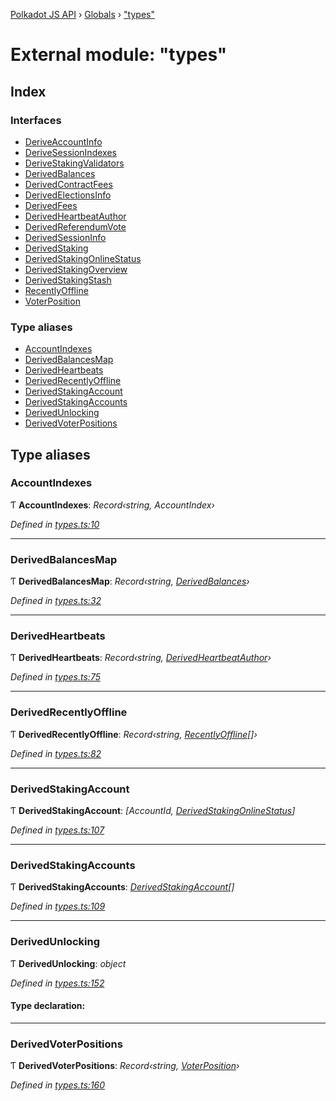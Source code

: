 [Polkadot JS API](../README.md) › [Globals](../globals.md) › ["types"](_types_.md)

# External module: "types"

## Index

### Interfaces

* [DeriveAccountInfo](../interfaces/_types_.deriveaccountinfo.md)
* [DeriveSessionIndexes](../interfaces/_types_.derivesessionindexes.md)
* [DeriveStakingValidators](../interfaces/_types_.derivestakingvalidators.md)
* [DerivedBalances](../interfaces/_types_.derivedbalances.md)
* [DerivedContractFees](../interfaces/_types_.derivedcontractfees.md)
* [DerivedElectionsInfo](../interfaces/_types_.derivedelectionsinfo.md)
* [DerivedFees](../interfaces/_types_.derivedfees.md)
* [DerivedHeartbeatAuthor](../interfaces/_types_.derivedheartbeatauthor.md)
* [DerivedReferendumVote](../interfaces/_types_.derivedreferendumvote.md)
* [DerivedSessionInfo](../interfaces/_types_.derivedsessioninfo.md)
* [DerivedStaking](../interfaces/_types_.derivedstaking.md)
* [DerivedStakingOnlineStatus](../interfaces/_types_.derivedstakingonlinestatus.md)
* [DerivedStakingOverview](../interfaces/_types_.derivedstakingoverview.md)
* [DerivedStakingStash](../interfaces/_types_.derivedstakingstash.md)
* [RecentlyOffline](../interfaces/_types_.recentlyoffline.md)
* [VoterPosition](../interfaces/_types_.voterposition.md)

### Type aliases

* [AccountIndexes](_types_.md#accountindexes)
* [DerivedBalancesMap](_types_.md#derivedbalancesmap)
* [DerivedHeartbeats](_types_.md#derivedheartbeats)
* [DerivedRecentlyOffline](_types_.md#derivedrecentlyoffline)
* [DerivedStakingAccount](_types_.md#derivedstakingaccount)
* [DerivedStakingAccounts](_types_.md#derivedstakingaccounts)
* [DerivedUnlocking](_types_.md#derivedunlocking)
* [DerivedVoterPositions](_types_.md#derivedvoterpositions)

## Type aliases

###  AccountIndexes

Ƭ **AccountIndexes**: *Record‹string, AccountIndex›*

*Defined in [types.ts:10](https://github.com/polkadot-js/api/blob/2338ecc2d7/packages/api-derive/src/types.ts#L10)*

___

###  DerivedBalancesMap

Ƭ **DerivedBalancesMap**: *Record‹string, [DerivedBalances](../interfaces/_types_.derivedbalances.md)›*

*Defined in [types.ts:32](https://github.com/polkadot-js/api/blob/2338ecc2d7/packages/api-derive/src/types.ts#L32)*

___

###  DerivedHeartbeats

Ƭ **DerivedHeartbeats**: *Record‹string, [DerivedHeartbeatAuthor](../interfaces/_types_.derivedheartbeatauthor.md)›*

*Defined in [types.ts:75](https://github.com/polkadot-js/api/blob/2338ecc2d7/packages/api-derive/src/types.ts#L75)*

___

###  DerivedRecentlyOffline

Ƭ **DerivedRecentlyOffline**: *Record‹string, [RecentlyOffline](../interfaces/_types_.recentlyoffline.md)[]›*

*Defined in [types.ts:82](https://github.com/polkadot-js/api/blob/2338ecc2d7/packages/api-derive/src/types.ts#L82)*

___

###  DerivedStakingAccount

Ƭ **DerivedStakingAccount**: *[AccountId, [DerivedStakingOnlineStatus](../interfaces/_types_.derivedstakingonlinestatus.md)]*

*Defined in [types.ts:107](https://github.com/polkadot-js/api/blob/2338ecc2d7/packages/api-derive/src/types.ts#L107)*

___

###  DerivedStakingAccounts

Ƭ **DerivedStakingAccounts**: *[DerivedStakingAccount](_types_.md#derivedstakingaccount)[]*

*Defined in [types.ts:109](https://github.com/polkadot-js/api/blob/2338ecc2d7/packages/api-derive/src/types.ts#L109)*

___

###  DerivedUnlocking

Ƭ **DerivedUnlocking**: *object*

*Defined in [types.ts:152](https://github.com/polkadot-js/api/blob/2338ecc2d7/packages/api-derive/src/types.ts#L152)*

#### Type declaration:

___

###  DerivedVoterPositions

Ƭ **DerivedVoterPositions**: *Record‹string, [VoterPosition](../interfaces/_types_.voterposition.md)›*

*Defined in [types.ts:160](https://github.com/polkadot-js/api/blob/2338ecc2d7/packages/api-derive/src/types.ts#L160)*
